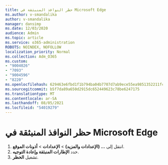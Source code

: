 ```yaml
---
title: حظر النوافذ المنبثقة في Microsoft Edge
ms.author: v-smandalika
author: v-smandalika
manager: dansimp
ms.date: 12/03/2020
audience: Admin
ms.topic: article
ms.service: o365-administration
ROBOTS: NOINDEX, NOFOLLOW
localization_priority: Normal
ms.collection: Adm_O365
ms.custom:
- "9004026"
- "7093"
- "9004596"
- "8220"
ms.openlocfilehash: 629463e6fbd1f1b794ba04b7707d7ab9ece55ea9851352211fcaeed41ea9279d
ms.sourcegitcommit: b5f7da89a650d2915dc652449623c78be6247175
ms.translationtype: MT
ms.contentlocale: ar-SA
ms.lasthandoff: 08/05/2021
ms.locfileid: "54019279"
---
```

# <a name="block-pop-up-windows-in-microsoft-edge"></a>حظر النوافذ المنبثقة في Microsoft Edge

1. انتقل إلى **... (الإعدادات والمزيد)**  >  **الإعدادات**  >  **أذونات الموقع**.
2. حدد **الإطارات المنبثقة وإعادة التوجيه**.
3. تشغيل **الحظر**.